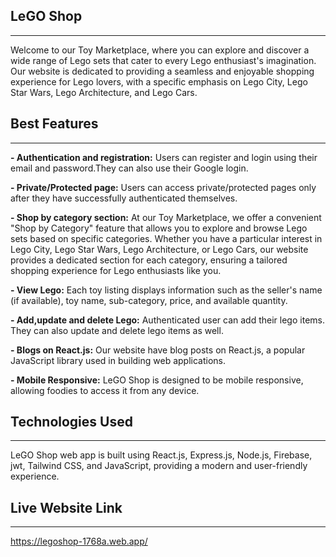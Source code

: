 LeGO Shop
---
---
Welcome to our Toy Marketplace, where you can explore and discover a wide range of Lego sets that cater to every Lego enthusiast's imagination. Our website is dedicated to providing a seamless and enjoyable shopping experience for Lego lovers, with a specific emphasis on Lego City, Lego Star Wars, Lego Architecture, and Lego Cars.


**Best Features**
---
---
**- Authentication and registration:** Users can register and login using their email and password.They can also use their Google login.

**- Private/Protected page:** Users can access private/protected pages only after they have successfully authenticated themselves.

**- Shop by category section:** At our Toy Marketplace, we offer a convenient "Shop by Category" feature that allows you to explore and browse Lego sets based on specific categories. Whether you have a particular interest in Lego City, Lego Star Wars, Lego Architecture, or Lego Cars, our website provides a dedicated section for each category, ensuring a tailored shopping experience for Lego enthusiasts like you.

**- View Lego:** Each toy listing displays information such as the seller's name (if available), toy name, sub-category, price, and available quantity.

**- Add,update and delete Lego:** Authenticated user can add their lego items. They can also update and delete lego items as well.

**- Blogs on React.js:** Our website have blog posts on React.js, a popular JavaScript library used in building web applications.

**- Mobile Responsive:** LeGO Shop is designed to be mobile responsive, allowing foodies to access it from any device.



**Technologies Used**
---
---
LeGO Shop web app is built using React.js, Express.js, Node.js, Firebase, jwt, Tailwind CSS, and JavaScript, providing a modern and user-friendly experience.


**Live Website Link**
---
---
https://legoshop-1768a.web.app/
